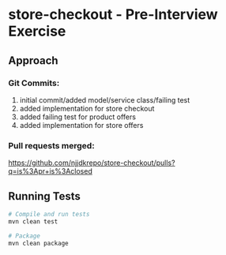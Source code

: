 # store-checkout - Pre-Interview Exercise

## Approach

### Git Commits:

1. initial commit/added model/service class/failing test
2. added implementation for store checkout
3. added failing test for product offers
4. added implementation for store offers

### Pull requests merged:

https://github.com/njjdkrepo/store-checkout/pulls?q=is%3Apr+is%3Aclosed


## Running Tests

```bash
# Compile and run tests
mvn clean test

# Package
mvn clean package
```